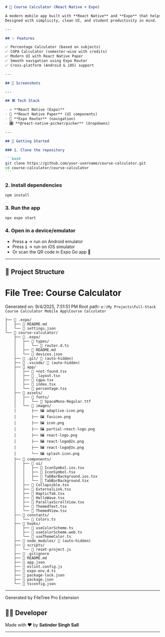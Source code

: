 ````markdown
# 📘 Course Calculator (React Native + Expo)

A modern mobile app built with **React Native** and **Expo** that helps students easily calculate their **Percentage** and **CGPA** semester-wise.  
Designed with simplicity, clean UI, and student productivity in mind.

---

## ✨ Features

✅ Percentage Calculator (based on subjects)  
✅ CGPA Calculator (semester-wise with credits)  
✅ Modern UI with React Native Paper  
✅ Smooth navigation using Expo Router  
✅ Cross-platform (Android & iOS) support

---

## 📸 Screenshots

---

## 🛠️ Tech Stack

- ⚛️ **React Native (Expo)**
- 🎨 **React Native Paper** (UI components)
- 🧭 **Expo Router** (navigation)
- 🎛️ **@react-native-picker/picker** (dropdowns)

---

## 🚀 Getting Started

### 1. Clone the repository

```bash
git clone https://github.com/your-username/course-calculator.git
cd course-calculator/course-calculator
```
````

### 2. Install dependencies

```bash
npm install
```

### 3. Run the app

```bash
npx expo start
```

### 4. Open in a device/emulator

- Press **`a`** → run on Android emulator
- Press **`i`** → run on iOS simulator
- Or scan the QR code in Expo Go app 📱

---

## 📂 Project Structure

# File Tree: Course Calculator

Generated on: 9/4/2025, 7:51:51 PM
Root path: `e:\My Projects\Full-Stack Course Calculator Mobile App\Course Calculator`

```
├── 📁 .expo/
│   ├── 📖 README.md
│   └── 📄 settings.json
└── 📁 course-calculator/
    ├── 📁 .expo/
    │   ├── 📁 types/
    │   │   └── 📄 router.d.ts
    │   ├── 📖 README.md
    │   └── 📄 devices.json
    ├── 📁 .git/ 🚫 (auto-hidden)
    ├── 📁 .vscode/ 🚫 (auto-hidden)
    ├── 📁 app/
    │   ├── 📄 +not-found.tsx
    │   ├── 📄 _layout.tsx
    │   ├── 📄 cgpa.tsx
    │   ├── 📄 index.tsx
    │   └── 📄 percentage.tsx
    ├── 📁 assets/
    │   ├── 📁 fonts/
    │   │   └── 📄 SpaceMono-Regular.ttf
    │   └── 📁 images/
    │       ├── 🖼️ adaptive-icon.png
    │       ├── 🖼️ favicon.png
    │       ├── 🖼️ icon.png
    │       ├── 🖼️ partial-react-logo.png
    │       ├── 🖼️ react-logo.png
    │       ├── 🖼️ react-logo@2x.png
    │       ├── 🖼️ react-logo@3x.png
    │       └── 🖼️ splash-icon.png
    ├── 📁 components/
    │   ├── 📁 ui/
    │   │   ├── 📄 IconSymbol.ios.tsx
    │   │   ├── 📄 IconSymbol.tsx
    │   │   ├── 📄 TabBarBackground.ios.tsx
    │   │   └── 📄 TabBarBackground.tsx
    │   ├── 📄 Collapsible.tsx
    │   ├── 📄 ExternalLink.tsx
    │   ├── 📄 HapticTab.tsx
    │   ├── 📄 HelloWave.tsx
    │   ├── 📄 ParallaxScrollView.tsx
    │   ├── 📄 ThemedText.tsx
    │   └── 📄 ThemedView.tsx
    ├── 📁 constants/
    │   └── 📄 Colors.ts
    ├── 📁 hooks/
    │   ├── 📄 useColorScheme.ts
    │   ├── 📄 useColorScheme.web.ts
    │   └── 📄 useThemeColor.ts
    ├── 📁 node_modules/ 🚫 (auto-hidden)
    ├── 📁 scripts/
    │   └── 📄 reset-project.js
    ├── 🚫 .gitignore
    ├── 📖 README.md
    ├── 📄 app.json
    ├── 📄 eslint.config.js
    ├── 📄 expo-env.d.ts
    ├── 📄 package-lock.json
    ├── 📄 package.json
    └── 📄 tsconfig.json
```

---

Generated by FileTree Pro Extension

## 🧑‍💻 Developer

Made with ❤️ by **Satinder Singh Sall**

---
